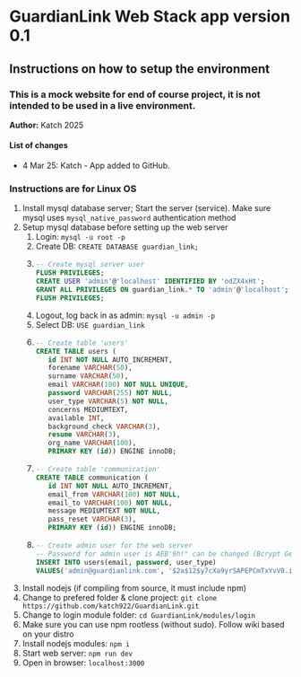 # GuardianLink Web Stack  app version 0.1

## Instructions on how to setup the environment  

### This is a mock website for end of course project, it is not intended to be used in a live environment.  

**Author:** Katch 2025  

#### List of changes  
- 4 Mar 25: Katch - App added to GitHub.

### Instructions are for Linux OS

1. Install mysql database server; Start the server (service). Make sure mysql uses `mysql_native_password` authentication method
2. Setup mysql database before setting up the web server
   1. Login: `mysql -u root -p`
   2. Create DB: `CREATE DATABASE guardian_link;`
   3. ```sql
      -- Create mysql server user
      FLUSH PRIVILEGES;
      CREATE USER 'admin'@'localhost' IDENTIFIED BY 'odZX4xHt';
      GRANT ALL PRIVILEGES ON guardian_link.* TO 'admin'@'localhost';
      FLUSH PRIVILEGES;
      ```
   4. Logout, log back in as admin: `mysql -u admin -p`
   5. Select DB: `USE guardian_link`
   6. ```sql
      -- Create table 'users'
      CREATE TABLE users (
         id INT NOT NULL AUTO_INCREMENT,
         forename VARCHAR(50),
         surname VARCHAR(50),
         email VARCHAR(100) NOT NULL UNIQUE,
         password VARCHAR(255) NOT NULL,
         user_type VARCHAR(5) NOT NULL,
         concerns MEDIUMTEXT,
         available INT,
         background_check VARCHAR(3),
         resume VARCHAR(3),
         org_name VARCHAR(100),
         PRIMARY KEY (id)) ENGINE innoDB;
      ```
   7. ```sql
      -- Create table 'communication'
      CREATE TABLE communication (
         id INT NOT NULL AUTO_INCREMENT,
         email_from VARCHAR(100) NOT NULL,
         email_to VARCHAR(100) NOT NULL,
         message MEDIUMTEXT NOT NULL,
         pass_reset VARCHAR(3),
         PRIMARY KEY (id)) ENGINE innoDB;
      ```
   8. ```sql
      -- Create admin user for the web server
      -- Password for admin user is AEB'9h!" can be changed (Bcrypt Generator with cost factor 12
      INSERT INTO users(email, password, user_type)
      VALUES('admin@guardianlink.com', '$2a$12$y7cXa9yrSAPEPCmTxYvV0.i44RsqMM.IQdr9ArjcwqpVRU9I7X.HC', 'admin');
      ```
3. Install nodejs (if compiling from source, it must include npm)
4. Change to prefered folder & clone project: `git clone https://github.com/katch922/GuardianLink.git`
5. Change to login module folder: `cd GuardianLink/modules/login`
6. Make sure you can use npm rootless (without sudo). Follow wiki based on your distro
7. Install nodejs modules: `npm i`
8. Start web server: `npm run dev`
9. Open in browser: `localhost:3000`
